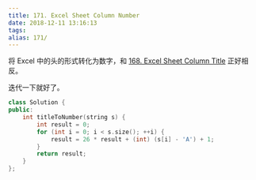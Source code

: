 ```yaml
---
title: 171. Excel Sheet Column Number
date: 2018-12-11 13:16:13
tags:
alias: 171/
---
```

将 Excel 中的头的形式转化为数字，和 [168. Excel Sheet Column Title](https://songouyang.github.io/leetcode/excel-sheet-column-title/) 正好相反。

<!--more-->

迭代一下就好了。

```cpp
class Solution {
public:
    int titleToNumber(string s) {
        int result = 0;
        for (int i = 0; i < s.size(); ++i) {
            result = 26 * result + (int) (s[i] - 'A') + 1;
        }
        return result;
    }
};
```
